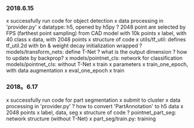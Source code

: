 ### 2018.6.15 
x successfully run code for object detection
x data processing in 'provider.py'
	x datatype: h5, opened by h5py
	? 2048 point are selected by FPS (farthest point sampling) from CAD model with 10k points
	x label, with 40 class
	x data, with 2048 points
x structure of code
	x utils/tf_util: defines tf_util.2d with bn & weight decay initialization wrapped
	? models/transform_nets: define T-Net
		? what is the output dimension
		? how to update by backprop?
	x models/pointnet_cls: network for classification
	  models/pointnet_cls: without T-Net
	x train
		x parameters
		x train_one_epoch, with data augmentation
		x eval_one_epoch
		x train

### 2018。6.17
x successfully run code for part segmentation
	x submit to cluster
x data processing in 'provider.py'
	? how to convert 'PartAnnotation' to h5 data
	x 2048 points
	x label, data, seg
x structure of code
	? pointnet_part_seg: network structure (without T-Net) 
	x part_seg/train.py: training
	
	
